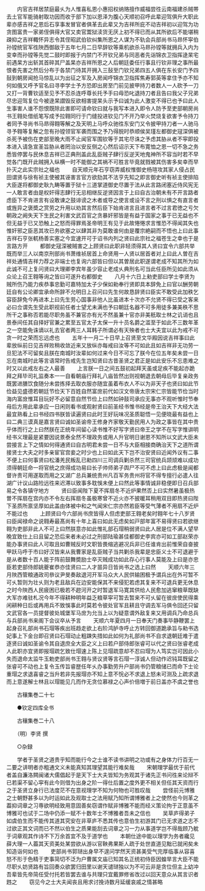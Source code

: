 <!-- { "loadSidebar": true } -->
　　内官吉祥居禁庭最乆为人惟喜私恩小惠招权纳赂擅作威福尝徃云南福建杀贼帯去土官军能骑射取功因而收于部下加以恩泽为腹心天顺初召呼此辈迎驾俱升大职此辈亦感吉祥之恩后石享事发冒官者俱革去此辈又为吉祥所庇不动吉祥初以迎驾为功贪图富贵一家弟侄俱得大官又卖官鬻狱渎货无厌上初不得已而从其所欲后不能堪稍疎抑之吉祥輙怀异志令其侄昭武伯钦纠集所恩之人谋为不轨会兵部尚书马昻怀寜伯孙镗统官军徃陜西御敌于五年七月二日早辞钦等乘机欲杀马昻孙镗等就拥兵入内为变幸而孙镗等先觉二鼓时即报于内禁门不开钦兄弟与同恶者先诣锦衣卫指挥逯杲宅前遇杲方出斩其首碎其尸盖杲亦吉祥所恩之人后朝廷委任行事且行钦非理之事所最恨者先害之然后分布于各禁门待其开拥入三鼔至门钦兄弟四五人俱在东长安门予四鼔到朝房闻抢马惊乱以为出征之军及入房闻呼锦衣卫指挥焦寿郭英等拿住予亦不知何如俄又呼予官名曰寻李学士予方恐即出房至门前见披甲持刀者数人一人砍予一刀又打一背曹钦适至见予不忍杀连呼尊长托予手曰毋恐叱退持刀者且告曰我父子兄弟尽忠迎驾复位今被逯杲譛毁反欲相害提杲头示予曰诚为此人激变不得已也予曰此人生事害人谁不怨恨既除此害即可请命钦曰就与我写本进入即令人防予至吏部朝房尚书王翱处借纸笔写成予拉翱同行于门缝投进钦见门不开乃举火焚烧复欲害予令持刀者同予寻尚书马昻得翱等解之及天明上马呼众驰徃东安门又令披甲持刀者一人驰马寻予翱等复解之忽有孙镗领官军袭而围之予乃得脱时恭顺侯吴瑾左都御史冦深俱被杀死予被伤在吏部至晚大雨不止闻官军围钦等于其宅尽诛之予虑其胁从者不寜即投本进入请急宣圣旨胁从者罔治以安反侧之心然后诏示天下布寛恤之恩一切不急之务悉皆停罢与民休息吉祥已正典刑盖此乱臣贼子肆行反逆天地鬼神所不容当时若不早觉各门既开此贼拥入纵横一时不能御之其祸不可胜言毕竟就戮被其伤害多矣幸而早扑灭之此实宗社之福也
　　自天顺元年石亨窃弄威权惟御史杨瑄攻其家人侵占民田谓贤与徐有祯主使被其诬害言官方欲劾其不法亨先知之即言御史听有祯主使排陷大臣遂将都御史耿九畴等置于狱十三道掌道御史尽置于法从此言路闭塞近侍风宪无一人敢言者由是权奸得志肆行无忌相继反逆贤因言于上曰自古治朝未有不开言路者虑臣下不肯进言有设敢谏之鼓诽谤之木者或导之使言或设不言之刑以惧之有直言者或旌异之褒奬之赏劳之升用以劝其言然后臣下始肯进言且进言者不过言君徳之亏欠朝政之阙失天下生民之利害文武百官之贪暴奸邪皆是有益于国家之事于已无益也不但无益于已又恐触上之怒而得罪焉圣帝明王有见于此故惓惓求言惟恐不得闻其失也惟奸邪之臣恶其攻已务欲塞之以肆其非为莫敢谁何由是覆宗絶嗣而不悟也上曰此事吉祥石亨张軏杨善实塞之今宜速开可于诏书内列之贤曰此宗社之福苍生之幸也于是言路方开
　　都御史冦深被贼害之上顾贤曰此职非轻须得其人贤曰宜令六部共举既而举三人以南京刑部尚书萧维祯居首上命贤用一人贤以居首者对上曰此人曽在吉祥处通情吉祥力荐之非端士也复询六部皆曰但以其曽居此职遂谓老成不知其所为如此诚不可上复问贤曰大理卿李宾年虽少容止老成乆典刑名可当此任臣所见如此须从众论上召王翱等询之皆曰可遂升右都御史
　　八月十六日上勑吏部曰学士李贤为贼所伤乃能力疾恭事忠勤可嘉特加太子少保如勑奉行贤即具本辞免上曰官以酬劳朝廷自有公论卿宜承命所辞不允明日上召问曰先生何故恳辞贤曰臣实不敢受此加秩乞容臣辞免今再进本上曰先生劳心国事非他人比虽进本十次亦不允贤不得已受之客来必曰佥谓先生受此职视前任者士望尤未满也予曰朝廷名器不可多用徒多兼美秩不思所干之事称否若能尽职务虽不兼官亦有光不然虽兼十官亦非美秖取士林之讥诮也且景泰间任其自择好官兼之累至五官太子太保一升十员名爵之滥至于如此不三数年革之一空能免诛谪以礼去官者两三人耳韩子所谓必有天殃者也士大夫宜以此为戒不可贪一时之荣而忘远虑也
　　五年十一月二十日早上召贤至文华殿因说吉祥事曰此辈放纵前日见吉祥败稍收敛近来又放纵亦每戒曰汝等不可如此且如吉祥非无功劳一旦犯法不可留矣且朕在南城时汝辈如何过来今日不可忘了朕今在位五年矣未尝一日忘在南城时此等言语常时告戒先生岂知贤曰古昔圣贤之君正是如此安乐不忘患难之时又以此戒左右之人最善
　　上言朕一日之间五鼓初起拜天虽或足疾不能起亦跪拜之拜毕司礼监奏本一一自看朝庙行拜礼八庙皆然出则视朝退去朝母后毕复亲政务既罢进膳饮食随分未尝拣择去取衣服亦随宜虽着布衣人不以为非天子也贤曰如此节俭益见盛德若朝廷节俭天下百姓自然富庻前代如汉文帝唐太宗宋仁宗皆能节俭当时海内富庻惟耳目玩好不必留意自然节俭上曰然如钟鼓司承应无事亦不观听惟时节奉母后方用此辈承应一日闲则看书或观射贤曰前圣经书惟书经是帝王治天下大经大法最宜熟看上曰书经四书朕皆读遍贤曰此时王好玩味况圣质聪悟一见便晓最有益也上曰二典三谟真是嘉言贤曰诚如圣谕帝王修身齐家敬天勤民用人为政之事皆在其中贵乎体而行之上曰然朕在正统年间留心读书惟不好写字贤曰帝王之学不在写字惟讲明经书义理最是紧要因说景泰全然不理政务或用人升官明日谢恩不知所以文武大臣未尝接言上下之情如何得通贤曰自古明君未尝一日不与大臣相接商确治天下之道所谓接贤士大夫之时多亲宦官宫妾之时少也上曰如此天下岂不治安贤曰近闻外议有二事不便上曰何事贤曰松潘羌民叛乱已勑四川三司调兵剿杀然三司官统兵颉颃难以成功须得朝廷命一将官统之庶得成功易曰长子帅师弟子舆尸不可不虑上曰此虑极是闻都督许贵可用遂取而用之又湖广总兵兼统贵州凡百军务贵州将官不得专擅行必遣人往湖广计议山路险远徃来迟滞以致事多耽悞未便上曰然此等事情诚非稳便即日召兵部易之令各镇守地方
　　贤曰臣闻陛下夏不挥扇冬不近炉果然否上曰实然暑虽极热曽不挥扇在宫内亦不令左右挥扇冬虽极寒曾不近火亦不披暖耳稍用双目即热贤曰陛下圣质所禀坚厚如此盖由体被中和之气闻宋仁宗亦然若臣等受气薄者不用扇不近炉不能过也
　　上顾贤曰今六部尚书庶皆得人但虑吏部王翱老矣时翱年七十八岁贤曰臣闻禄命之说翱寿最髙尚有十年上喜曰如此无虑矣如戸部年富不易得贤曰若欲继翱为吏部非此人不可上曰然朕意亦如此惟礼部石瑁稍弱贤曰此人居是位不满人望早晚宜致仕上曰且留之恐后来者未必过之刑部陆瑜甚佳都御史李宾亦可如工部赵荣亦能办事贤曰此人可取且如曹贼反时文职皆畏缩逃避况兵非已任谁肯出前惟荣自奋披甲跃马呼于市曰好汉皆来从我曹家是乱臣贼子当共剿杀我辈是忠臣义士不可退避于是从者数十百人能于阵前鼓舞奬励士卒灭贼成功如此存心行事人莫能及上曰是亦忠臣若吏部侍郎姚夔崔恭亦佳贤曰二人才噐异日皆尚书之选上曰然
　　天顺六年三月陜西管粮通政司叅议尹旻奏敌退河开军马众大人民供输困极予谓兵出在外可暂不可乆暂则为壮乆则为老且敌兵在边安能保其不来侵犯若虑其复来不可退兵更无休息之时今陜西人民疲困已极若不趂河开之时暂退军马寛其供给人民愈加逃窜粮草既缺大军亦难驻札况今年不得耕种明年益乏粮草寜可暂去暂来不可乆留在彼庻使民得乘闲耕种日后或再用兵不致悞事此时莫若令彼处官军且耕且守调去军马俱令回还只留文武官各一员提督彼处城堡军马庻为允当上以为疑意谓外敌复来又用调兵乃命总兵与兵部尚书来阁下会议卒从予言
　　天顺六年夏四月一日奉天门奏事毕静鞭罢上起身召礼部尚书石瑁等疾出班趋走欲上右阶鸿胪寺呼止方转回御道跪承旨与勑书选妃事上下金台即召贤曰石瑁动止粗踈失措如此如何为礼部尚书不自求退朝廷难于遣逐贤曰诚如圣谕令其自退庶全大臣之义上曰若户部侍郎张睿可以代之贤曰张睿老成人此职亦宜贤即报瑁疏乞致仕瑁速上陈上见瑁疏意却不忍曰瑁为人笃实岂可因此小失而退命太监牛玉勅吏部尚书王翱与贤议贤等言石瑁一淳诚人但动作迟钝耳既留之张睿可不动也上复令玉传旨睿歴任年乆办事勤劳升户部尚书仍管粮储已而命下士论重瑁之求退喜睿之当升若非先报瑁亦不知上意不恱必不求退上怒未可测及上疏求退而上意遂解士林且以瑁能见几而作无贪位慕禄之心声价倍増于前日盖亦不虞之誉也

　　古穰集巻二十七

　　●钦定四库全书

　　古穰集巻二十八

　　（明）李贤 撰

　　○杂録

　　学者于圣贤之道贵乎知而能行今之士谁不读书讲明之功或有之身体力行百无一二要之讲明者亦粗通文义未能真知其理望其能行难矣哉
　　宋朝理学最优于前代者盖自濂洛闗闽诸大儒倡起于是天下士大夫皆知为务观其于诸先正书问徃来论辩不已若渠不留心寜有此今则借为出身之阶一得仕后置之度外更不相关但任其天资而行之于圣贤立身行已法度茫不在意视理学不知为何物也可胜叹哉
　　尝怪前元博雅之士朝野甚多以为时运如此及观取士之法用赋乃知所谓博雅者上之使然也今则革之葢抑词章之习専欲明经致用意固善矣窃谓作赋非博雅不能而经义策论拘于正意虽不博雅可也试于二场中仍添一赋不十数年士不博雅者吾未之信也
　　吴草庐得弟子如虞伯生而不能传其道其究安在非草庐不悉其传也意伯生初游其门已无求道之志不过欲正其文词而已不然以伯生之质果能刮去词章之习一力从事道学岂不得哉顾乃躭于词章观其作诗不下万余首宜不及于道学也
　　本朝仕途中能以理学为务者纔见薛大理一人葢其天资美处某尝欲从游以官鞅弗果斯人疏于处世直道见黜已就闲矣未知造诣何如也
　　吏部尚书郭琎出身早不遑问学然天资甚美受气完厚临事从容喜怒不形于色精于吏事简切不泛为户曹属文庙已知其名正统初侍臣因蝗旱言大臣不能尽职乆妨贤路有旨回奏众欲罢归田里以谢天谴琎独以为不可云非是贪位但主上幼冲吾辈皆先帝简任受付托若皆罢去谁与共理只宜戴罪修省改过以回天意众从其言识者韪之
　　窃见今之士大夫闻丧且用求讨挽诗数月延缓哀戚之情甚略
